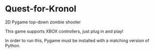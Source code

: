 # Quest-for-Kronol

2D Pygame top-down zombie shooter

This game supports XBOX controllers, just plug in and play!

In order to run this, Pygame must be installed with a matching version of Python.
